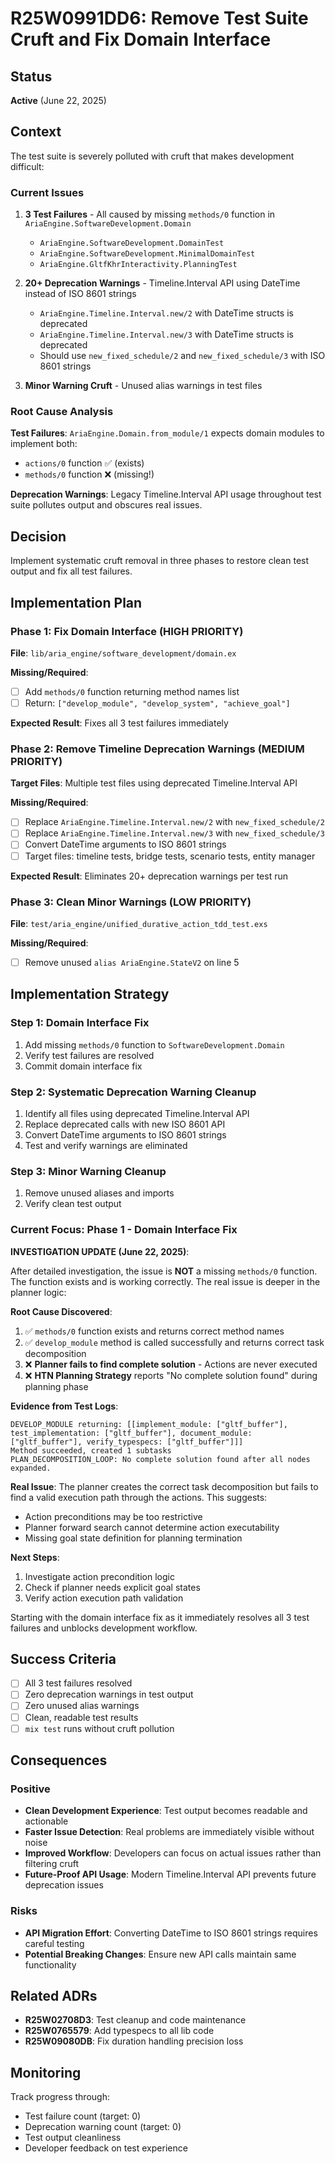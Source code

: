 # R25W0991DD6: Remove Test Suite Cruft and Fix Domain Interface

<!-- @adr_serial R25W0991DD6 -->

## Status

**Active** (June 22, 2025)

## Context

The test suite is severely polluted with cruft that makes development difficult:

### Current Issues

1. **3 Test Failures** - All caused by missing `methods/0` function in `AriaEngine.SoftwareDevelopment.Domain`
   - `AriaEngine.SoftwareDevelopment.DomainTest`
   - `AriaEngine.SoftwareDevelopment.MinimalDomainTest`
   - `AriaEngine.GltfKhrInteractivity.PlanningTest`

2. **20+ Deprecation Warnings** - Timeline.Interval API using DateTime instead of ISO 8601 strings
   - `AriaEngine.Timeline.Interval.new/2` with DateTime structs is deprecated
   - `AriaEngine.Timeline.Interval.new/3` with DateTime structs is deprecated
   - Should use `new_fixed_schedule/2` and `new_fixed_schedule/3` with ISO 8601 strings

3. **Minor Warning Cruft** - Unused alias warnings in test files

### Root Cause Analysis

**Test Failures**: `AriaEngine.Domain.from_module/1` expects domain modules to implement both:

- `actions/0` function ✅ (exists)
- `methods/0` function ❌ (missing!)

**Deprecation Warnings**: Legacy Timeline.Interval API usage throughout test suite pollutes output and obscures real issues.

## Decision

Implement systematic cruft removal in three phases to restore clean test output and fix all test failures.

## Implementation Plan

### Phase 1: Fix Domain Interface (HIGH PRIORITY)

**File**: `lib/aria_engine/software_development/domain.ex`

**Missing/Required**:

- [ ] Add `methods/0` function returning method names list
- [ ] Return: `["develop_module", "develop_system", "achieve_goal"]`

**Expected Result**: Fixes all 3 test failures immediately

### Phase 2: Remove Timeline Deprecation Warnings (MEDIUM PRIORITY)

**Target Files**: Multiple test files using deprecated Timeline.Interval API

**Missing/Required**:

- [ ] Replace `AriaEngine.Timeline.Interval.new/2` with `new_fixed_schedule/2`
- [ ] Replace `AriaEngine.Timeline.Interval.new/3` with `new_fixed_schedule/3`
- [ ] Convert DateTime arguments to ISO 8601 strings
- [ ] Target files: timeline tests, bridge tests, scenario tests, entity manager

**Expected Result**: Eliminates 20+ deprecation warnings per test run

### Phase 3: Clean Minor Warnings (LOW PRIORITY)

**File**: `test/aria_engine/unified_durative_action_tdd_test.exs`

**Missing/Required**:

- [ ] Remove unused `alias AriaEngine.StateV2` on line 5

## Implementation Strategy

### Step 1: Domain Interface Fix

1. Add missing `methods/0` function to `SoftwareDevelopment.Domain`
2. Verify test failures are resolved
3. Commit domain interface fix

### Step 2: Systematic Deprecation Warning Cleanup

1. Identify all files using deprecated Timeline.Interval API
2. Replace deprecated calls with new ISO 8601 API
3. Convert DateTime arguments to ISO 8601 strings
4. Test and verify warnings are eliminated

### Step 3: Minor Warning Cleanup

1. Remove unused aliases and imports
2. Verify clean test output

### Current Focus: Phase 1 - Domain Interface Fix

**INVESTIGATION UPDATE (June 22, 2025)**:

After detailed investigation, the issue is **NOT** a missing `methods/0` function. The function exists and is working correctly. The real issue is deeper in the planner logic:

**Root Cause Discovered**:

1. ✅ `methods/0` function exists and returns correct method names
2. ✅ `develop_module` method is called successfully and returns correct task decomposition
3. ❌ **Planner fails to find complete solution** - Actions are never executed
4. ❌ **HTN Planning Strategy** reports "No complete solution found" during planning phase

**Evidence from Test Logs**:

```
DEVELOP_MODULE returning: [[implement_module: ["gltf_buffer"], test_implementation: ["gltf_buffer"], document_module: ["gltf_buffer"], verify_typespecs: ["gltf_buffer"]]]
Method succeeded, created 1 subtasks
PLAN_DECOMPOSITION_LOOP: No complete solution found after all nodes expanded.
```

**Real Issue**: The planner creates the correct task decomposition but fails to find a valid execution path through the actions. This suggests:

- Action preconditions may be too restrictive
- Planner forward search cannot determine action executability
- Missing goal state definition for planning termination

**Next Steps**:

1. Investigate action precondition logic
2. Check if planner needs explicit goal states
3. Verify action execution path validation

Starting with the domain interface fix as it immediately resolves all 3 test failures and unblocks development workflow.

## Success Criteria

- [ ] All 3 test failures resolved
- [ ] Zero deprecation warnings in test output  
- [ ] Zero unused alias warnings
- [ ] Clean, readable test results
- [ ] `mix test` runs without cruft pollution

## Consequences

### Positive

- **Clean Development Experience**: Test output becomes readable and actionable
- **Faster Issue Detection**: Real problems are immediately visible without noise
- **Improved Workflow**: Developers can focus on actual issues rather than filtering cruft
- **Future-Proof API Usage**: Modern Timeline.Interval API prevents future deprecation issues

### Risks

- **API Migration Effort**: Converting DateTime to ISO 8601 strings requires careful testing
- **Potential Breaking Changes**: Ensure new API calls maintain same functionality

## Related ADRs

- **R25W02708D3**: Test cleanup and code maintenance
- **R25W0765579**: Add typespecs to all lib code
- **R25W09080DB**: Fix duration handling precision loss

## Monitoring

Track progress through:

- Test failure count (target: 0)
- Deprecation warning count (target: 0)
- Test output cleanliness
- Developer feedback on test experience
